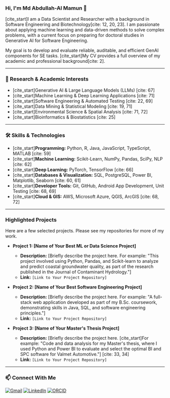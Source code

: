 ### Hi, I'm Md Abdullah-Al Mamun 👋

[cite_start]I am a Data Scientist and Researcher with a background in Software Engineering and Biotechnology[cite: 12, 20, 23]. I am passionate about applying machine learning and data-driven methods to solve complex problems, with a current focus on preparing for doctoral studies in Generative AI for Software Engineering.

My goal is to develop and evaluate reliable, auditable, and efficient GenAI components for SE tasks. [cite_start]My CV provides a full overview of my academic and professional background[cite: 2].

---

### 🔬 Research & Academic Interests

* [cite_start]Generative AI & Large Language Models (LLMs) [cite: 67]
* [cite_start]Machine Learning & Deep Learning Applications [cite: 71]
* [cite_start]Software Engineering & Automated Testing [cite: 22, 69]
* [cite_start]Data Mining & Statistical Modeling [cite: 19, 71]
* [cite_start]Environmental Science & Spatial Analysis [cite: 71, 72]
* [cite_start]Bioinformatics & Biostatistics [cite: 25]

---

### 🛠️ Skills & Technologies

* [cite_start]**Programming:** Python, R, Java, JavaScript, TypeScript, MATLAB [cite: 59]
* [cite_start]**Machine Learning:** Scikit-Learn, NumPy, Pandas, SciPy, NLP [cite: 62]
* [cite_start]**Deep Learning:** PyTorch, TensorFlow [cite: 66]
* [cite_start]**Databases & Visualization:** SQL, PostgreSQL, Power BI, Matplotlib, Seaborn [cite: 60, 61]
* [cite_start]**Developer Tools:** Git, GitHub, Android App Development, Unit Testing [cite: 68, 69]
* [cite_start]**Cloud & GIS:** AWS, Microsoft Azure, QGIS, ArcGIS [cite: 68, 72]

---

### Highlighted Projects

Here are a few selected projects. Please see my repositories for more of my work.

* **Project 1: [Name of Your Best ML or Data Science Project]**
    * **Description:** [Briefly describe the project here. For example: "This project involved using Python, Pandas, and Scikit-learn to analyze and predict coastal groundwater quality, as part of the research published in the Journal of Contaminant Hydrology."]
    * **Link:** `[Link to Your Project Repository]`

* **Project 2: [Name of Your Best Software Engineering Project]**
    * **Description:** [Briefly describe the project here. For example: "A full-stack web application developed as part of my B.Sc. coursework, demonstrating skills in Java, SQL, and software engineering principles."]
    * **Link:** `[Link to Your Project Repository]`

* **Project 3: [Name of Your Master's Thesis Project]**
    * **Description:** [Briefly describe the project here. [cite_start]For example: "Code and data analysis for my Master's thesis, where I used Python and Power BI to evaluate and select the optimal BI and SPC software for Valmet Automotive."] [cite: 33, 34]
    * **Link:** `[Link to Your Project Repository]`

---

### 📫 Connect With Me

<p align="left">
  <a href="mailto:md.abdullah.al.mamun.tu@gmail.com" target="_blank"><img src="https://img.shields.io/badge/Gmail-D14836?style=for-the-badge&logo=gmail&logoColor=white" alt="Gmail"/></a>
  <a href="[Your LinkedIn Profile URL]" target="_blank"><img src="https://img.shields.io/badge/LinkedIn-0077B5?style=for-the-badge&logo=linkedin&logoColor=white" alt="LinkedIn"/></a>
  <a href="[Your ORCID Profile URL]" target="_blank"><img src="https://img.shields.io/badge/ORCID-A6CE39?style=for-the-badge&logo=orcid&logoColor=white" alt="ORCID"/></a>
</p>
